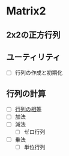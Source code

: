 # Matrix2

## 2x2の正方行列

## ユーティリティ

- [ ] 行列の作成と初期化

## 行列の計算

- [ ] [行列の相等](equal.md)
- [ ] 加法
- [ ] 減法
  - [ ]  ゼロ行列

- [ ] 乗法
  - [ ] 単位行列
